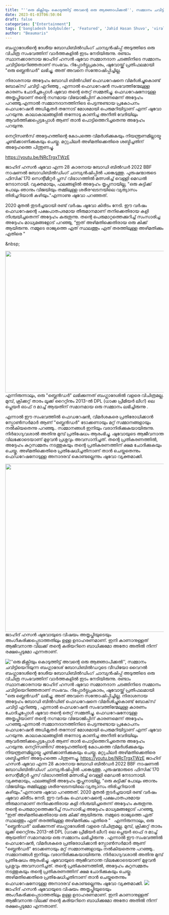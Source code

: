 ```yaml
---
title: "''ഒരു മിക്സിയും കൊടുത്തിട്ട് അവന്റെ ഒരു ആജ്ഞാപിക്കൽ'', സമ്മാനം ചവിട്ടിയെറിയുന്ന ബംഗ്ലാദേശ് ബോഡിബിൽഡറുടെ വീഡിയോ വൈറൽ"
date: 2023-01-03T06:50:04
draft: false
categories: ["Entertainment"]
tags: ['bangladesh bodybulder', 'Featured', 'Jahid Hasan Shuvo', 'viral video']
author: "Beaumaris"
---
```


ബംഗ്ലാദേശിന്റെ ദേശീയ ബോഡിബിൽഡിംഗ് ചാമ്പ്യൻഷിപ്പ് അടുത്തിടെ ഒരു വിചിത്ര സംഭവത്തിന് വാർത്തകളിൽ ഇടം നേടിയിരുന്നു. രണ്ടാം സ്ഥാനക്കാരനായ ജാഹിദ് ഹസൻ ഷുവോ സമ്മാനദാന ചടങ്ങിനിടെ സമ്മാനം ചവിട്ടിയെറിഞ്ഞതാണ് സംഭവം. റിപ്പോർട്ടുപ്രകാരം, ഷുവോയ്ക്ക് പ്രതിഫലമായി "ഒരു ബ്ലെൻഡർ" ലഭിച്ചു, അത് അവനെ സന്തോഷിപ്പിച്ചില്ല.

നിരാശനായ അദ്ദേഹം ബോഡി ബിൽഡിങ് ഫെഡറേഷനെ വിമർശിച്ചുകൊണ്ട് ബോക്‌സ് ചവിട്ടി എറിഞ്ഞു , എന്നാൽ ഫെഡറേഷൻ സംഭവത്തിന്മേലുള്ള കാരണം ചോദിച്ചപ്പോൾ ഷുവോ തന്റെ തെറ്റ് സമ്മതിച്ചു. ഫെഡറേഷനോടുള്ള അതൃപ്തിയാണ് തന്റെ നഗ്നമായ വിയോജിപ്പിന് കാരണമെന്ന് അദ്ദേഹം പറഞ്ഞു.എന്നാൽ സമ്മാനദാനത്തിനിടെ പെട്ടന്നുണ്ടായ പ്രകോപനം ഫെഡറേഷൻ അധികൃതർ തന്നോട് മോശമായി പെരുമറിയിട്ടാണ് എന്ന് ഷുവോ പറയുന്നു. കാലാകാലങ്ങളിൽ തന്നോടു കാണിച്ച അനീതി വേദിയിലും ആവർത്തിക്കപ്പെട്ടപ്പോൾ ആണ് താൻ പൊട്ടിത്തെറിച്ചതെന്നു അദ്ദേഹം പറയുന്നു.

നെറ്റിസൺസ് അദ്ദേഹത്തിന്റെ കോപത്തെ വിമർശിക്കുകയും നിയന്ത്രണമില്ലായ്മ ചൂണ്ടിക്കാണിക്കുകയും ചെയ്തു. മറ്റുചിലർ അഴിമതിക്കെതിരെ ശബ്ദിച്ചതിന് അദ്ദേഹത്തെ പിന്തുണച്ചു.

https://youtu.be/NRcTrgxTWzE

ജാഹിദ് ഹസൻ ഷുവോ എന്ന 28 കാരനായ ബോഡി ബിൽഡർ 2022 BBF നാഷണൽ ബോഡിബിൽഡിംഗ് ചാമ്പ്യൻഷിപ്പിൽ പങ്കെടുത്തു. പുരുഷന്മാരുടെ ഫിസിക് 170 സെന്റീമീറ്റർ പ്ലസ് വിഭാഗത്തിൽ മത്സരിച്ച് വെള്ളി മെഡൽ നേടാനായി. വ്യക്തമായും, ഫലങ്ങളിൽ അദ്ദേഹം തൃപ്തനായില്ല, "ഒരു കുട്ടിക്ക് പോലും ഞാനും വിജയിയും തമ്മിലുള്ള ശരീരഘടനയിലെ വ്യത്യാസം തിരിച്ചറിയാൻ കഴിയും."എന്നാണു ഷുവോ പറഞ്ഞത്.

2020 മുതൽ തുടർച്ചയായി രണ്ട് വർഷം ഷുവോ കിരീടം നേടി. ഈ വർഷം ഫെഡറേഷന്റെ പക്ഷപാതപരമായ തീരുമാനമാണ് തനിക്കെതിരായ കളി നിശ്ചയിച്ചതെന്ന് അദ്ദേഹം കരുതുന്നു. തന്റെ പെരുമാറ്റത്തെക്കുറിച്ച് സംസാരിച്ച അദ്ദേഹം മാധ്യമങ്ങളോട് പറഞ്ഞു, “ഇത് അഴിമതിക്കെതിരായ ഒരു കിക്ക് ആയിരുന്നു. നമ്മുടെ രാജ്യത്തെ ഏത് സ്ഥലത്തും ഏത് തരത്തിലുള്ള അഴിമതിക്കും എതിരെ "

&amp;nbsp;

<img class="size-full wp-image-377068 aligncenter" src="https://cdn.boolokam.com/articles/2023/01/r2r2rr-1.jpg" alt="" width="800" height="450" />എന്നിരുന്നാലും, ഒരു "ബ്ലെൻഡർ" ലഭിക്കുന്നത് ബംഗ്ലാദേശിൽ വളരെ വിചിത്രമല്ല. മുമ്പ്, ക്രിക്കറ്റ് താരം ലൂക്ക് റൈറ്റിനും 2013-ൽ DPL (ധാക്ക പ്രീമിയർ ലീഗ്) ലെ പ്ലെയർ ഓഫ് ദ മാച്ച് ആയതിന് സമാനമായ ഒരു സമ്മാനം ലഭിച്ചിരുന്നു .

എന്നാൽ ഈ സംഭവത്തിൽ ഫെഡറേഷൻ, വിമർശകരെ പ്രതിരോധിക്കാൻ സ്പോൺസർമാർ ആണ് "ബ്ലെൻഡർ" ടോക്കണായും മറ്റ് സമ്മാനങ്ങളായും നൽകിയതെന്നു പറഞ്ഞു.. സമ്മാനങ്ങൾ ഇനിയും വരാനിരിക്കുകയായിരുന്നു. നിർഭാഗ്യവശാൽ അതിനു മുമ്പ് പ്രതിഷേധം ആരംഭിച്ചു. ഷുവോയുടെ ആജീവനാന്ത വിലക്കോടെയാണ് മുഴുവൻ പ്രശ്നവും അവസാനിച്ചത്. തന്റെ പ്രതികരണത്തിൽ, അദ്ദേഹം കുറ്റസമ്മതം നടത്തുകയും തന്റെ പ്രതികരണത്തിന് ക്ഷമ ചോദിക്കുകയും ചെയ്തു. അഴിമതിക്കെതിരെ പ്രതിഷേധിച്ചതിനാണ് താൻ ചെയ്തതെന്നും ഫെഡറേഷനോടുള്ള അനാദരവ് കൊണ്ടല്ലെന്നും ഷുവോ വ്യക്തമാക്കി.

<img class="size-large wp-image-377069 aligncenter" src="https://cdn.boolokam.com/articles/2023/01/r2r2rrrt-1024x683.jpeg" alt="" width="800" height="534" />ജാഹിദ് ഹസൻ ഷുവോയുടെ വിഷയം അതൃപ്തിയുടെയും അംഗീകരിക്കപ്പെടാത്തതിലും ഉള്ള ഉദാഹരണമാണ്. ഇനി കാണാനുള്ളത് ആജീവനാന്ത വിലക്ക് തന്റെ കരിയറിനെ ബാധിക്കുമോ അതോ അതിൽ നിന്ന് രക്ഷപ്പെടുമോ എന്നതാണ്.


![''ഒരു മിക്സിയും കൊടുത്തിട്ട് അവന്റെ ഒരു ആജ്ഞാപിക്കൽ'', സമ്മാനം ചവിട്ടിയെറിയുന്ന ബംഗ്ലാദേശ് ബോഡിബിൽഡറുടെ വീഡിയോ വൈറൽ](https://cdn.boolokam.com/articles/2023/01/r2r2rr-1.jpg)ബംഗ്ലാദേശിന്റെ ദേശീയ ബോഡിബിൽഡിംഗ് ചാമ്പ്യൻഷിപ്പ് അടുത്തിടെ ഒരു വിചിത്ര സംഭവത്തിന് വാർത്തകളിൽ ഇടം നേടിയിരുന്നു. രണ്ടാം സ്ഥാനക്കാരനായ ജാഹിദ് ഹസൻ ഷുവോ സമ്മാനദാന ചടങ്ങിനിടെ സമ്മാനം ചവിട്ടിയെറിഞ്ഞതാണ് സംഭവം. റിപ്പോർട്ടുപ്രകാരം, ഷുവോയ്ക്ക് പ്രതിഫലമായി "ഒരു ബ്ലെൻഡർ" ലഭിച്ചു, അത് അവനെ സന്തോഷിപ്പിച്ചില്ല. നിരാശനായ അദ്ദേഹം ബോഡി ബിൽഡിങ് ഫെഡറേഷനെ വിമർശിച്ചുകൊണ്ട് ബോക്‌സ് ചവിട്ടി എറിഞ്ഞു , എന്നാൽ ഫെഡറേഷൻ സംഭവത്തിന്മേലുള്ള കാരണം ചോദിച്ചപ്പോൾ ഷുവോ തന്റെ തെറ്റ് സമ്മതിച്ചു. ഫെഡറേഷനോടുള്ള അതൃപ്തിയാണ് തന്റെ നഗ്നമായ വിയോജിപ്പിന് കാരണമെന്ന് അദ്ദേഹം പറഞ്ഞു.എന്നാൽ സമ്മാനദാനത്തിനിടെ പെട്ടന്നുണ്ടായ പ്രകോപനം ഫെഡറേഷൻ അധികൃതർ തന്നോട് മോശമായി പെരുമറിയിട്ടാണ് എന്ന് ഷുവോ പറയുന്നു. കാലാകാലങ്ങളിൽ തന്നോടു കാണിച്ച അനീതി വേദിയിലും ആവർത്തിക്കപ്പെട്ടപ്പോൾ ആണ് താൻ പൊട്ടിത്തെറിച്ചതെന്നു അദ്ദേഹം പറയുന്നു. നെറ്റിസൺസ് അദ്ദേഹത്തിന്റെ കോപത്തെ വിമർശിക്കുകയും നിയന്ത്രണമില്ലായ്മ ചൂണ്ടിക്കാണിക്കുകയും ചെയ്തു. മറ്റുചിലർ അഴിമതിക്കെതിരെ ശബ്ദിച്ചതിന് അദ്ദേഹത്തെ പിന്തുണച്ചു. https://youtu.be/NRcTrgxTWzE ജാഹിദ് ഹസൻ ഷുവോ എന്ന 28 കാരനായ ബോഡി ബിൽഡർ 2022 BBF നാഷണൽ ബോഡിബിൽഡിംഗ് ചാമ്പ്യൻഷിപ്പിൽ പങ്കെടുത്തു. പുരുഷന്മാരുടെ ഫിസിക് 170 സെന്റീമീറ്റർ പ്ലസ് വിഭാഗത്തിൽ മത്സരിച്ച് വെള്ളി മെഡൽ നേടാനായി. വ്യക്തമായും, ഫലങ്ങളിൽ അദ്ദേഹം തൃപ്തനായില്ല, "ഒരു കുട്ടിക്ക് പോലും ഞാനും വിജയിയും തമ്മിലുള്ള ശരീരഘടനയിലെ വ്യത്യാസം തിരിച്ചറിയാൻ കഴിയും."എന്നാണു ഷുവോ പറഞ്ഞത്. 2020 മുതൽ തുടർച്ചയായി രണ്ട് വർഷം ഷുവോ കിരീടം നേടി. ഈ വർഷം ഫെഡറേഷന്റെ പക്ഷപാതപരമായ തീരുമാനമാണ് തനിക്കെതിരായ കളി നിശ്ചയിച്ചതെന്ന് അദ്ദേഹം കരുതുന്നു. തന്റെ പെരുമാറ്റത്തെക്കുറിച്ച് സംസാരിച്ച അദ്ദേഹം മാധ്യമങ്ങളോട് പറഞ്ഞു, “ഇത് അഴിമതിക്കെതിരായ ഒരു കിക്ക് ആയിരുന്നു. നമ്മുടെ രാജ്യത്തെ ഏത് സ്ഥലത്തും ഏത് തരത്തിലുള്ള അഴിമതിക്കും എതിരെ " &nbsp; എന്നിരുന്നാലും, ഒരു "ബ്ലെൻഡർ" ലഭിക്കുന്നത് ബംഗ്ലാദേശിൽ വളരെ വിചിത്രമല്ല. മുമ്പ്, ക്രിക്കറ്റ് താരം ലൂക്ക് റൈറ്റിനും 2013-ൽ DPL (ധാക്ക പ്രീമിയർ ലീഗ്) ലെ പ്ലെയർ ഓഫ് ദ മാച്ച് ആയതിന് സമാനമായ ഒരു സമ്മാനം ലഭിച്ചിരുന്നു . എന്നാൽ ഈ സംഭവത്തിൽ ഫെഡറേഷൻ, വിമർശകരെ പ്രതിരോധിക്കാൻ സ്പോൺസർമാർ ആണ് "ബ്ലെൻഡർ" ടോക്കണായും മറ്റ് സമ്മാനങ്ങളായും നൽകിയതെന്നു പറഞ്ഞു.. സമ്മാനങ്ങൾ ഇനിയും വരാനിരിക്കുകയായിരുന്നു. നിർഭാഗ്യവശാൽ അതിനു മുമ്പ് പ്രതിഷേധം ആരംഭിച്ചു. ഷുവോയുടെ ആജീവനാന്ത വിലക്കോടെയാണ് മുഴുവൻ പ്രശ്നവും അവസാനിച്ചത്. തന്റെ പ്രതികരണത്തിൽ, അദ്ദേഹം കുറ്റസമ്മതം നടത്തുകയും തന്റെ പ്രതികരണത്തിന് ക്ഷമ ചോദിക്കുകയും ചെയ്തു. അഴിമതിക്കെതിരെ പ്രതിഷേധിച്ചതിനാണ് താൻ ചെയ്തതെന്നും ഫെഡറേഷനോടുള്ള അനാദരവ് കൊണ്ടല്ലെന്നും ഷുവോ വ്യക്തമാക്കി. ![](https://cdn.boolokam.com/articles/2023/01/r2r2rrrt-1024x683.jpeg)ജാഹിദ് ഹസൻ ഷുവോയുടെ വിഷയം അതൃപ്തിയുടെയും അംഗീകരിക്കപ്പെടാത്തതിലും ഉള്ള ഉദാഹരണമാണ്. ഇനി കാണാനുള്ളത് ആജീവനാന്ത വിലക്ക് തന്റെ കരിയറിനെ ബാധിക്കുമോ അതോ അതിൽ നിന്ന് രക്ഷപ്പെടുമോ എന്നതാണ്.
